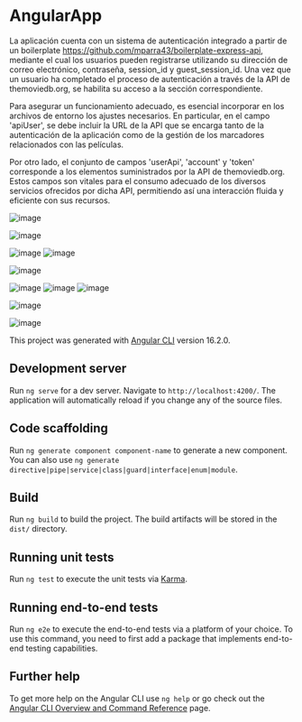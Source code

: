 # AngularApp
La aplicación cuenta con un sistema de autenticación integrado a partir de un boilerplate https://github.com/mparra43/boilerplate-express-api, mediante el cual los usuarios pueden registrarse utilizando su dirección de correo electrónico, contraseña, session_id y guest_session_id. Una vez que un usuario ha completado el proceso de autenticación a través de la API de themoviedb.org, se habilita su acceso a la sección correspondiente.

Para asegurar un funcionamiento adecuado, es esencial incorporar en los archivos de entorno los ajustes necesarios. En particular, en el campo 'apiUser', se debe incluir la URL de la API que se encarga tanto de la autenticación de la aplicación como de la gestión de los marcadores relacionados con las películas.

Por otro lado, el conjunto de campos 'userApi', 'account' y 'token' corresponde a los elementos suministrados por la API de themoviedb.org. Estos campos son vitales para el consumo adecuado de los diversos servicios ofrecidos por dicha API, permitiendo así una interacción fluida y eficiente con sus recursos.



![image](https://github.com/mparra43/angular-app/assets/66500440/d1f5cef0-ffe9-44f7-8292-345257cd2992)

![image](https://github.com/mparra43/angular-app/assets/66500440/24172e1b-aa3f-43c0-9546-6d5d0d1de2bc)

![image](https://github.com/mparra43/angular-app/assets/66500440/93423595-8078-4245-9e0d-2e2a9a4829a2)
![image](https://github.com/mparra43/angular-app/assets/66500440/364512ab-e9d6-417b-85ad-045793a7f981)

![image](https://github.com/mparra43/angular-app/assets/66500440/e37c47c4-7a77-4009-932e-424245c7a54f)

![image](https://github.com/mparra43/angular-app/assets/66500440/0fd72f42-b031-4277-8c39-94e2ca6909aa)
![image](https://github.com/mparra43/angular-app/assets/66500440/83233c09-f8fa-4c55-bc2f-56abb30a67fc)
![image](https://github.com/mparra43/angular-app/assets/66500440/5fea612d-ebeb-4a61-a32f-f1f39d31f3a1)

![image](https://github.com/mparra43/angular-app/assets/66500440/e61f1c88-98c3-4c5c-a7b7-774f3dffc85b)

![image](https://github.com/mparra43/angular-app/assets/66500440/d97e24cc-788b-4970-b3dd-4cb3863caa0d)




This project was generated with [Angular CLI](https://github.com/angular/angular-cli) version 16.2.0.

## Development server

Run `ng serve` for a dev server. Navigate to `http://localhost:4200/`. The application will automatically reload if you change any of the source files.

## Code scaffolding

Run `ng generate component component-name` to generate a new component. You can also use `ng generate directive|pipe|service|class|guard|interface|enum|module`.

## Build

Run `ng build` to build the project. The build artifacts will be stored in the `dist/` directory.

## Running unit tests

Run `ng test` to execute the unit tests via [Karma](https://karma-runner.github.io).

## Running end-to-end tests

Run `ng e2e` to execute the end-to-end tests via a platform of your choice. To use this command, you need to first add a package that implements end-to-end testing capabilities.

## Further help

To get more help on the Angular CLI use `ng help` or go check out the [Angular CLI Overview and Command Reference](https://angular.io/cli) page.
